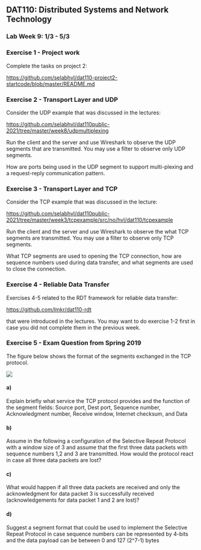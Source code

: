 ## DAT110: Distributed Systems and Network Technology

### Lab Week 9: 1/3 - 5/3

### Exercise 1 - Project work

Complete the tasks on project 2:

https://github.com/selabhvl/dat110-project2-startcode/blob/master/README.md

### Exercise 2 - Transport Layer and UDP

Consider the UDP example that was discussed in the lectures:

https://github.com/selabhvl/dat110public-2021/tree/master/week8/udpmultiplexing

Run the client and the server and use Wireshark to observe the UDP segments that are transmitted. You may use a filter to observe only UDP segments.

How are ports being used in the UDP segment to support multi-plexing and a request-reply communication pattern.

### Exercise 3 - Transport Layer and TCP

Consider the TCP example that was discussed in the lecture:

https://github.com/selabhvl/dat110public-2021/tree/master/week3/tcpexample/src/no/hvl/dat110/tcpexample

Run the client and the server and use Wireshark to observe the what TCP segments are transmitted. You may use a filter to observe only TCP segments.

What TCP segments are used to opening the TCP connection, how are sequence numbers used during data transfer, and what segments are used to close the connection.

### Exercise 4 - Reliable Data Transfer

Exercises 4-5 related to the RDT framework for reliable data transfer:

https://github.com/lmkr/dat110-rdt

that were introduced in the lectures. You may want to do exercise 1-2 first in case you did not complete them in the previous week.

### Exercise 5 - Exam Question from Spring 2019

The figure below shows the format of the segments exchanged in the TCP protocol.

![](assets/markdown-img-paste-20200305115841876.png)

#### a)

Explain briefly what service the TCP protocol provides and the function of the segment fields: Source port, Dest port, Sequence number, Acknowledgment number, Receive window, Internet checksum, and Data

#### b)

Assume in the following a configuration of the Selective Repeat Protocol with a window size of 3 and assume that the first three data packets with sequence numbers 1,2 and 3 are transmitted. How would the protocol react in case all three data packets are lost?

#### c)

What would happen if all three data packets are received and only the acknowledgment for data packet 3 is successfully received (acknowledgements for data packet 1 and 2 are lost)?

#### d)

Suggest a segment format that could be used to implement the Selective Repeat Protocol in case sequence numbers can be represented by 4-bits and the data payload can be between 0 and 127 (2^7-1) bytes
